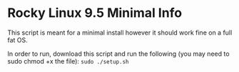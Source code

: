 # Rocky Linux 9.5 Minimal Info

This script is meant for a minimal install however it should work fine on a full fat OS.

In order to run, download this script and run the following (you may need to sudo chmod +x the file): `sudo ./setup.sh`